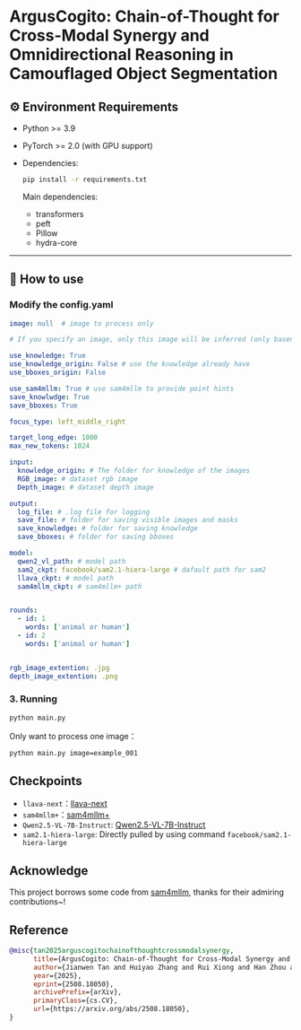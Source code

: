 # ArgusCogito: Chain-of-Thought for Cross-Modal Synergy and Omnidirectional Reasoning in Camouflaged Object Segmentation  

## ⚙️ Environment Requirements  
- Python >= 3.9  
- PyTorch >= 2.0 (with GPU support)  
- Dependencies:  
  ```bash
  pip install -r requirements.txt
  ```  

  Main dependencies:  
  - transformers  
  - peft  
  - Pillow  
  - hydra-core  

---

## 🚀 How to use

### Modify the config.yaml

```yaml
image: null  # image to process only

# If you specify an image, only this image will be inferred (only basename, no extention)

use_knowledge: True
use_knowledge_origin: False # use the knowledge already have
use_bboxes_origin: False

use_sam4mllm: True # use sam4mllm to provide point hints
save_knowlwdge: True
save_bboxes: True

focus_type: left_middle_right

target_long_edge: 1000
max_new_tokens: 1024

input:
  knowledge_origin: # The folder for knowledge of the images
  RGB_image: # dataset rgb image
  Depth_image: # dataset depth image

output:
  log_file: # .log file for logging
  save_file: # folder for saving visible images and masks
  save_knowledge: # folder for saving knowledge
  save_bboxes: # folder for saving bboxes

model:
  qwen2_vl_path: # model path
  sam2_ckpt: facebook/sam2.1-hiera-large # dafault path for sam2
  llava_ckpt: # model path
  sam4mllm_ckpt: # sam4mllm+ path


rounds:
  - id: 1
    words: ['animal or human']
  - id: 2
    words: ['animal or human']


rgb_image_extention: .jpg
depth_image_extention: .png
```

### 3. Running
```bash
python main.py
```

Only want to process one image：
```bash
python main.py image=example_001
```

## Checkpoints

- `llava-next`：[llava-next](https://huggingface.co/lmms-lab/llama3-llava-next-8b)
- `sam4mllm+`：[sam4mllm+](https://drive.google.com/drive/folders/1ytEfGRa6bxThTXQn5MLVKKy4jsxxBo6M)
- `Qwen2.5-VL-7B-Instruct`: [Qwen2.5-VL-7B-Instruct](https://huggingface.co/Qwen/Qwen2.5-VL-7B-Instruct)
- `sam2.1-hiera-large`:  Directly pulled by using command `facebook/sam2.1-hiera-large`

## Acknowledge

This project borrows some code from [sam4mllm](https://github.com/AI-Application-and-Integration-Lab/SAM4MLLM), thanks for their admiring contributions~!

## Reference

```bibtex
@misc{tan2025arguscogitochainofthoughtcrossmodalsynergy,
      title={ArgusCogito: Chain-of-Thought for Cross-Modal Synergy and Omnidirectional Reasoning in Camouflaged Object Segmentation}, 
      author={Jianwen Tan and Huiyao Zhang and Rui Xiong and Han Zhou and Hongfei Wang and Ye Li},
      year={2025},
      eprint={2508.18050},
      archivePrefix={arXiv},
      primaryClass={cs.CV},
      url={https://arxiv.org/abs/2508.18050}, 
}